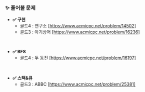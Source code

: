 ### ✨ 풀어볼 문제

- __✅ 구현__
  - 골드4 : 연구소 [https://www.acmicpc.net/problem/14502]
  - 골드3 : 아기상어 [https://www.acmicpc.net/problem/16236]

<br>

- __✅ BFS__
  - 골드4 : 두 동전 [https://www.acmicpc.net/problem/16197]

<br>

- __✅ 스택&큐__
  - 골드3 : ABBC [https://www.acmicpc.net/problem/25381] 
